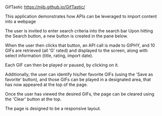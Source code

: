 GifTastic
https://njib.github.io/GifTastic/

This application demonstrates how APIs can be leveraged to import content into a webpage

The user is invited to enter search criteria into the search bar
Upon hitting the Search button, a new button is created in the pane below.

When the user then clicks that button, an API call is made to GIPHY, and 10 GIFs are retrieved  (all 'G' rated) and displayed to the screen, along with select information (title, rating, import date).

Each GIF can then be played or paused, by clicking on it.

Additionally, the user can identify his/her favorite GIFs (using the 'Save as favorite' button), and those GIFs can be played in a designated area, that has now appeared at the top of the page.

Once the user has viewed the desired GIFs, the page can be cleared using the 'Clear' button at the top.

The page is designed to be a responsive layout.
